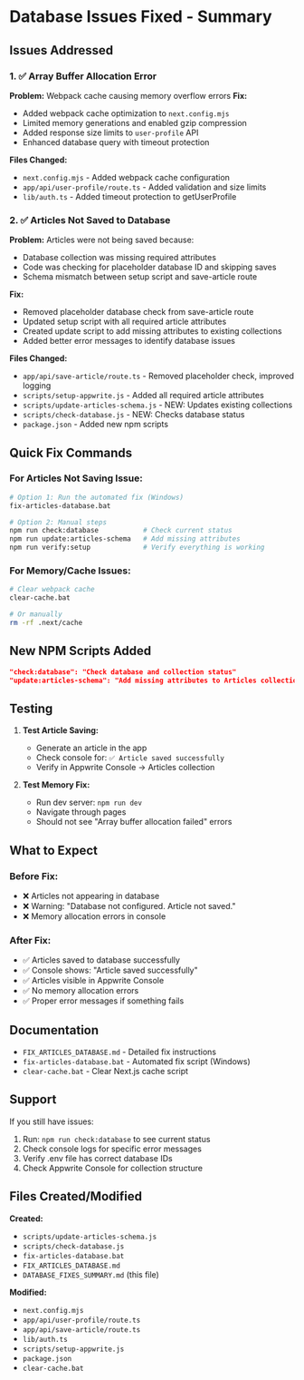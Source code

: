 # Database Issues Fixed - Summary

## Issues Addressed

### 1. ✅ Array Buffer Allocation Error
**Problem:** Webpack cache causing memory overflow errors
**Fix:**
- Added webpack cache optimization to `next.config.mjs`
- Limited memory generations and enabled gzip compression
- Added response size limits to `user-profile` API
- Enhanced database query with timeout protection

**Files Changed:**
- `next.config.mjs` - Added webpack cache configuration
- `app/api/user-profile/route.ts` - Added validation and size limits
- `lib/auth.ts` - Added timeout protection to getUserProfile

### 2. ✅ Articles Not Saved to Database
**Problem:** Articles were not being saved because:
- Database collection was missing required attributes
- Code was checking for placeholder database ID and skipping saves
- Schema mismatch between setup script and save-article route

**Fix:**
- Removed placeholder database check from save-article route
- Updated setup script with all required article attributes
- Created update script to add missing attributes to existing collections
- Added better error messages to identify database issues

**Files Changed:**
- `app/api/save-article/route.ts` - Removed placeholder check, improved logging
- `scripts/setup-appwrite.js` - Added all required article attributes
- `scripts/update-articles-schema.js` - NEW: Updates existing collections
- `scripts/check-database.js` - NEW: Checks database status
- `package.json` - Added new npm scripts

## Quick Fix Commands

### For Articles Not Saving Issue:
```bash
# Option 1: Run the automated fix (Windows)
fix-articles-database.bat

# Option 2: Manual steps
npm run check:database           # Check current status
npm run update:articles-schema   # Add missing attributes
npm run verify:setup             # Verify everything is working
```

### For Memory/Cache Issues:
```bash
# Clear webpack cache
clear-cache.bat

# Or manually
rm -rf .next/cache
```

## New NPM Scripts Added

```json
"check:database": "Check database and collection status"
"update:articles-schema": "Add missing attributes to Articles collection"
```

## Testing

1. **Test Article Saving:**
   - Generate an article in the app
   - Check console for: `✅ Article saved successfully`
   - Verify in Appwrite Console → Articles collection

2. **Test Memory Fix:**
   - Run dev server: `npm run dev`
   - Navigate through pages
   - Should not see "Array buffer allocation failed" errors

## What to Expect

### Before Fix:
- ❌ Articles not appearing in database
- ❌ Warning: "Database not configured. Article not saved."
- ❌ Memory allocation errors in console

### After Fix:
- ✅ Articles saved to database successfully
- ✅ Console shows: "Article saved successfully"
- ✅ Articles visible in Appwrite Console
- ✅ No memory allocation errors
- ✅ Proper error messages if something fails

## Documentation

- `FIX_ARTICLES_DATABASE.md` - Detailed fix instructions
- `fix-articles-database.bat` - Automated fix script (Windows)
- `clear-cache.bat` - Clear Next.js cache script

## Support

If you still have issues:

1. Run: `npm run check:database` to see current status
2. Check console logs for specific error messages
3. Verify .env file has correct database IDs
4. Check Appwrite Console for collection structure

## Files Created/Modified

**Created:**
- `scripts/update-articles-schema.js`
- `scripts/check-database.js`
- `fix-articles-database.bat`
- `FIX_ARTICLES_DATABASE.md`
- `DATABASE_FIXES_SUMMARY.md` (this file)

**Modified:**
- `next.config.mjs`
- `app/api/user-profile/route.ts`
- `app/api/save-article/route.ts`
- `lib/auth.ts`
- `scripts/setup-appwrite.js`
- `package.json`
- `clear-cache.bat`
